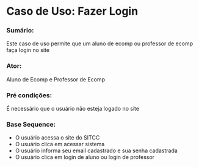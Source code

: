 # Caso de Uso: Fazer Login

### Sumário: 
Este caso de uso permite que um aluno de ecomp ou professor de ecomp faça login no site

### Ator:
Aluno de Ecomp e Professor de Ecomp

### Pré condições: 
É necessário que o usuário não esteja logado no site

### Base Sequence:
- O usuário acessa o site do SITCC
- O usuário clica em acessar sistema
- O usuário informa seu email cadastrado e sua senha cadastrada
- O usuário clica em login de aluno ou login de professor

